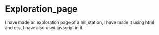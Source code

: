 # Exploration_page
I have made an exploration page of a hill_station,
I have made it using html and css,
I have also used javscript in it

